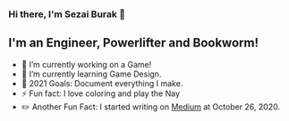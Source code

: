 ### Hi there, I'm Sezai Burak 👋

## I'm an Engineer, Powerlifter and Bookworm!

- 🔭 I’m currently working on a Game!
- 🌱 I’m currently learning Game Design.
- 🥅 2021 Goals: Document everything I make.
- ⚡ Fun fact: I love coloring and play the Nay
- ✏️ Another Fun Fact: I started writing on [Medium](https://sezaiburakkantarci.medium.com/) at October 26, 2020.

<br />


